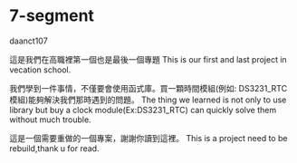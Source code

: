 # 7-segment
daanct107

這是我們在高職裡第一個也是最後一個專題
This is our first and last project in vecation school.

我們學到一件事情，不僅要會使用函式庫。買一顆時間模組(例如: DS3231_RTC模組)能夠解決我們那時遇到的問題。
The thing we learned is not only to use library but buy a clock module(Ex:DS3231_RTC) can quickly solve them without much trouble.

這是一個需要重做的一個專案，謝謝你讀到這裡。
This is a project need to be rebuild,thank u for read.

